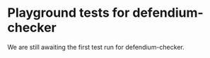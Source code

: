 # Playground tests for defendium-checker
We are still awaiting the first test run for defendium-checker.
